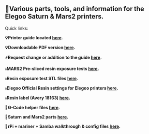 ## :milky_way:Various parts, tools, and information for the Elegoo Saturn & Mars2 printers.

Quick links:

**:bulb:Printer guide located [here](MARS-r2.md).**

**:bulb:Downloadable PDF version [here](MARS-r2.pdf).**

**:zap:Request change or addition to the guide [here](https://github.com/rkolbi/My_Mars2Pro_Accessories/issues/new?assignees=rkolbi&labels=&template=document-change-request.md&title=Document+Change+%2F+Document+Add).**

**:droplet:MARS2 Pre-sliced resin exposure tests [here](/Resin_exposure_testing/MARS2-Presliced/).**

**:droplet:Resin exposure test STL files [here](/Resin_exposure_testing/STLs/).**

**:droplet:Elegoo Official Resin settings for Elegoo printers [here](/Tools_&_Information/ELEGOO_Resin_Settings_for_Elegoo_Printers(Official).pdf).**

**:droplet:Resin label (Avery 18163) [here](resin-label-avery18163.doc).**

**:wrench:G-Code helper files [here](/Tools_&_Information/gcode/).**

**:wrench:Saturn and Mars2 parts [here](/Parts_STLs/).**

**:wrench:rPi + mariner + Samba walkthrough & config files [here](/Tools_&_Information/my-mariner-configs/).**

